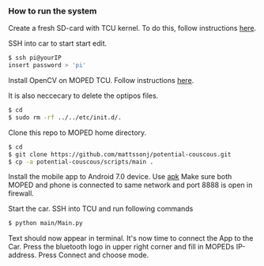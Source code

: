 ### How to run the system

Create a fresh SD-card with TCU kernel. To do this, follow instructions [here](https://moped.sics.se/wordpress/?page_id=328).

SSH into car to start start edit.
```sh
$ ssh pi@yourIP
insert password > 'pi'
```

Install OpenCV on MOPED TCU. Follow instructions [here](https://github.com/felixnorden/moppepojkar/issues/38).

It is also neccecary to delete the optipos files.
```sh
$ cd
$ sudo rm -rf ../../etc/init.d/.
```

Clone this repo to MOPED home directory.
```sh
$ cd
$ git clone https://github.com/mattssonj/potential-couscous.git
$ cp -a potential-couscous/scripts/main .
```

Install the mobile app to Android 7.0 device. Use [apk](www.google.com)
Make sure both MOPED and phone is connected to same network and port 8888 is open in firewall.

Start the car. SSH into TCU and run following commands
```sh
$ python main/Main.py
```

Text should now appear in terminal. It's now time to connect the App to the Car.
Press the bluetooth logo in upper right corner and fill in MOPEDs IP-address. 
Press Connect and choose mode.
